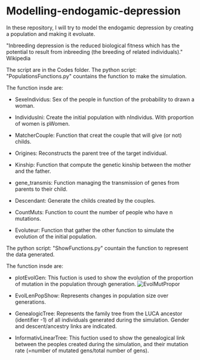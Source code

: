 # Modelling-endogamic-depression
In these repository, I will try to model the endogamic depression by creating a population and making it evoluate.

"Inbreeding depression is the reduced biological fitness which has the potential to result from inbreeding (the breeding of related individuals)." Wikipedia

The script are in the Codes folder.
The python script: "PopulationsFunctions.py" countains the function to make the simulation.

 The function insde are:
  
  - SexeIndividus: Sex of the people in function of the probability to drawn a woman.
  - IndividusIni: Create the initial population with nIndividus. With proportion of women is pWomen.
  - MatcherCouple: Function that creat the couple that will give (or not) childs.
    
  - Origines: Reconstructs the parent tree of the target individual.
    
  - Kinship: Function that compute the genetic kinship between the mother and the father.
    
  - gene_transmis: Function managing the transmission of genes from parents to their child.
    
  - Descendant: Generate the childs created by the couples.
    
  - CountMuts: Function to count the number of people who have n mutations.
    
  - Evoluteur: Function that gather the other function to simulate the evolution of the initial population.

The python script: "ShowFunctions.py" countain the function to represent the data generated.

 The function insde are:

  - plotEvolGen: This fuction is used to show the evolution of the proportion of mutation in the population through generation.
   ![EvolMutPropor](https://user-images.githubusercontent.com/113181068/196771600-8cbfa7cc-96a6-431d-a4cf-93eb0411d08c.png)
   
  - EvolLenPopShow: Represents changes in population size over generations.

  - GenealogicTree: Represents the family tree from the LUCA ancestor (identifier -1) of all individuals generated during the simulation. Gender and descent/ancestry links are indicated.

  - InformativLinearTree: This fuction used to show the genealogical link between the peoples created during the simulation, and their mutation rate (=number of mutated gens/total number of gens).






